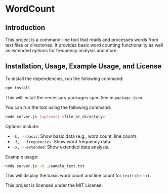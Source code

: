 
# WordCount

## Introduction

This project is a command-line tool that reads and processes words from text files or directories. It provides basic word counting functionality as well as extended options for frequency analysis and more.

## Installation, Usage, Example Usage, and License

To install the dependencies, run the following command:

```bash
npm install
```

This will install the necessary packages specified in `package.json`.

You can run the tool using the following command:

```bash
node server.js [options] <file_or_directory>
```

Options include:

- `-b, --basic`: Show basic data (e.g., word count, line count).
- `-f, --frequencies`: Show word frequency data.
- `-x, --extended`: Show extended data analysis.

Example usage:

```bash
node server.js -b ./sample_text.txt
```

This will display the basic word count and line count for `textfile.txt`.

This project is licensed under the MIT License.
